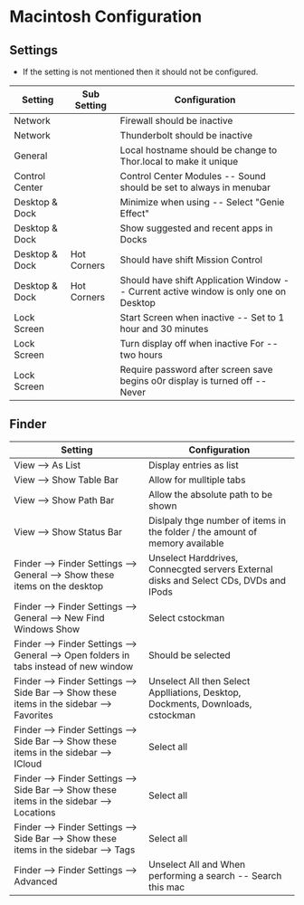 # Macintosh Configuration

## Settings

* If the setting is not mentioned then it should not be configured.

| Setting | Sub Setting | Configuration | 
| ------- | ------------| ------------- | 
| Network | | Firewall should be inactive |
| Network | | Thunderbolt should be inactive |
| General | | Local hostname should be change to Thor.local to make it unique |
| Control Center | | Control Center Modules -- Sound should be set to always in menubar |
| Desktop & Dock | | Minimize when using -- Select "Genie Effect" |
| Desktop & Dock | | Show suggested and recent apps in Docks | 
| Desktop & Dock | Hot Corners | Should have shift Mission Control |
| Desktop & Dock | Hot Corners | Should have shift Application Window -- Current active window is only one on Desktop |
| Lock Screen    | | Start Screen when inactive -- Set to 1 hour and 30 minutes |
| Lock Screen    | | Turn display off when inactive For -- two hours |
| Lock Screen    | | Require password after screen save begins o0r display is turned off -- Never |

## Finder 

| Setting | Configuration |
|---------|---------------|
| View --> As List | Display entries as list |
| View --> Show Table Bar | Allow for mulltiple tabs |
| View --> Show Path Bar | Allow the absolute path to be shown |
| View --> Show Status Bar | Dislpaly thge number of items in the folder / the amount of memory available |
| Finder --> Finder Settings --> General --> Show these items on the desktop | Unselect Harddrives, Connecgted servers External disks and Select CDs, DVDs and IPods |
| Finder --> Finder Settings --> General --> New Find Windows Show | Select cstockman |
| Finder --> Finder Settings --> General --> Open folders in tabs instead of new window | Should be selected |
| Finder --> Finder Settings --> Side Bar --> Show these items in the sidebar --> Favorites | Unselect All then Select Applliations, Desktop, Dockments, Downloads, cstockman |
| Finder --> Finder Settings --> Side Bar --> Show these items in the sidebar --> ICloud | Select all |
| Finder --> Finder Settings --> Side Bar --> Show these items in the sidebar --> Locations | Select all |
| Finder --> Finder Settings --> Side Bar --> Show these items in the sidebar --> Tags | Select all |
| Finder --> Finder Settings --> Advanced | Unselect All and When performing a search -- Search this mac |

